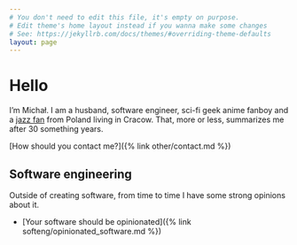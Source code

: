 ```yaml
---
# You don't need to edit this file, it's empty on purpose.
# Edit theme's home layout instead if you wanna make some changes
# See: https://jekyllrb.com/docs/themes/#overriding-theme-defaults
layout: page
---
```


# Hello

I’m Michał. I am a husband, software engineer, sci-fi geek anime fanboy 
and a [jazz fan](https://itunes.apple.com/profile/msapka) from Poland living in
Cracow. That, more or less, summarizes me after 30 something years.

[How should you contact me?]({% link other/contact.md %})

## Software engineering

Outside of creating software, from time to time I have some strong 
opinions about it.

- [Your software should be opinionated]({% link softeng/opinionated_software.md %})
